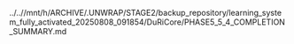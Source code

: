 ../..//mnt/h/ARCHIVE/.UNWRAP/STAGE2/backup_repository/learning_system_fully_activated_20250808_091854/DuRiCore/PHASE5_5_4_COMPLETION_SUMMARY.md